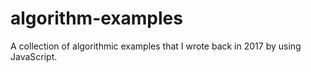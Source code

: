 # algorithm-examples

A collection of algorithmic examples that I wrote back in 2017 by using JavaScript.
